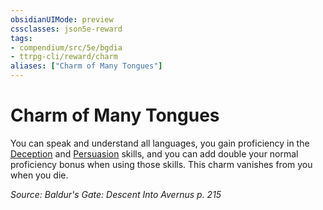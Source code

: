 ```yaml
---
obsidianUIMode: preview
cssclasses: json5e-reward
tags:
- compendium/src/5e/bgdia
- ttrpg-cli/reward/charm
aliases: ["Charm of Many Tongues"]
---
```

# Charm of Many Tongues

You can speak and understand all languages, you gain proficiency in the [Deception](/3-Mechanics/CLI/rules/skills.md#Deception) and [Persuasion](/3-Mechanics/CLI/rules/skills.md#Persuasion) skills, and you can add double your normal proficiency bonus when using those skills. This charm vanishes from you when you die.

*Source: Baldur's Gate: Descent Into Avernus p. 215*